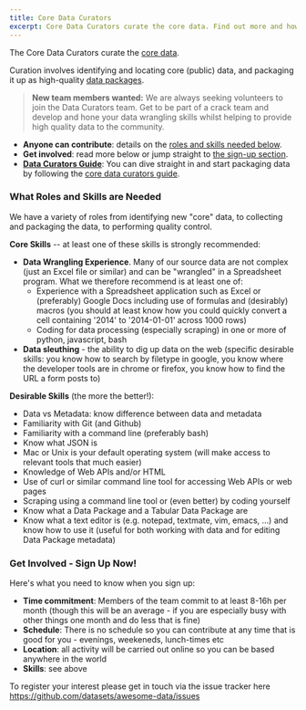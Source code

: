 ```yaml
---
title: Core Data Curators
excerpt: Core Data Curators curate the core data. Find out more and how to get involved.
---
```


The Core Data Curators curate the [core data][].

Curation involves identifying and locating core (public) data, and packaging it up as high-quality [data packages][dp].

> **New team members wanted:** We are always seeking volunteers to join the Data Curators team. Get to be part of a crack team and develop and hone your data wrangling skills whilst helping to provide high quality data to the community.

* **Anyone can contribute**: details on the [roles and skills needed below](#roles).
* **Get involved**: read more below or jump straight to [the sign-up section](#sign-up).
* **[Data Curators Guide][guide]**: You can dive straight in and start packaging data by following the [core data curators guide][guide].

[core data]: /docs/core-data
[dp]: http://frictionlessdata.io/data-packages/
[guide]: /docs/core-data/curators-guide

<a name="roles" id="roles"></a>

### What Roles and Skills are Needed

We have a variety of roles from identifying new "core" data, to collecting and packaging the data, to performing quality control.

**Core Skills** -- at least one of these skills is strongly recommended:

* **Data Wrangling Experience**. Many of our source data are not complex (just an Excel file or similar) and can be "wrangled" in a Spreadsheet program. What we therefore recommend is at least one of:
    * Experience with a Spreadsheet application such as Excel or (preferably) Google Docs including use of formulas and (desirably) macros (you should at least know how you could quickly convert a cell containing '2014' to '2014-01-01' across 1000 rows)
    * Coding for data processing (especially scraping) in one or more of python, javascript, bash
* **Data sleuthing** - the ability to dig up data on the web (specific desirable skills: you know how to search by filetype in google, you know where the developer tools are in chrome or firefox, you know how to find the URL a form posts to)

**Desirable Skills** (the more the better!):

* Data vs Metadata: know difference between data and metadata
* Familiarity with Git (and Github)
* Familiarity with a command line (preferably bash)
* Know what JSON is
* Mac or Unix is your default operating system (will make access to relevant tools that much easier)
* Knowledge of Web APIs and/or HTML
* Use of curl or similar command line tool for accessing Web APIs or web pages
* Scraping using a command line tool or (even better) by coding yourself
* Know what a Data Package and a Tabular Data Package are
* Know what a text editor is (e.g. notepad, textmate, vim, emacs, ...) and know how to use it (useful for both working with data and for editing Data Package metadata)

<a name="sign-up" id="sign-up"></a>

### Get Involved - Sign Up Now!

Here's what you need to know when you sign up:

* **Time commitment**: Members of the team commit to at least 8-16h per month (though this will be an average - if you are especially busy with other things one month and do less that is fine)
* **Schedule**: There is no schedule so you can contribute at any time that is good for you - evenings, weekeneds, lunch-times etc
* **Location**: all activity will be carried out online so you can be based anywhere in the world
* **Skills**: see above

To register your interest please get in touch via the issue tracker here https://github.com/datasets/awesome-data/issues
